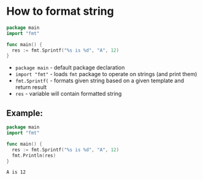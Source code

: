 # How to format string

```go
package main
import "fmt"

func main() {
  res := fmt.Sprintf("%s is %d", "A", 12)
}
```

- `package main` - default package declaration
- `import "fmt"` - loads `fmt` package to operate on strings (and print them)
- `fmt.Sprintf(` - formats given string based on a given template and return result
- `res` - variable will contain formatted string

## Example: 
```go
package main
import "fmt"

func main() {
  res := fmt.Sprintf("%s is %d", "A", 12)
  fmt.Println(res)
}
```
```
A is 12

```

